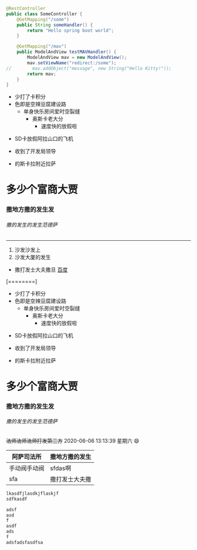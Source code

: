 ```java
@RestController
public class SomeController {
    @GetMapping("/some")
    public String someHandler() {
        return "Hello spring boot world";
    }

    @GetMapping("/mav")
    public ModelAndView testMAVHandler() {
        ModelAndView mav = new ModelAndView();
        mav.setViewName("redirect:/some");
//        mav.addObject("message", new String("Hello Kitty!"));
        return mav;
    }
}
```

- 少打了卡积分
 - 色即是空辣豆腐建设路
   + 单身快乐房间爱时空裂缝
     * 奥斯卡老大分
       - 速度快的放假啦
 * SD卡放假阿拉山口的飞机
+ 收到了开发局领导
 * 的斯卡拉附近拉萨

# 多少个富商大贾
### 撒地方撒的发生发
###### 撒的发生的发生范德萨

------------

1. 沙发沙发上
1. 沙发大厦的发生
- 撒打发士大夫撒旦
[百度](http://www.baidu.com)

[========]
- 少打了卡积分
 - 色即是空辣豆腐建设路
   + 单身快乐房间爱时空裂缝
     * 奥斯卡老大分
       - 速度快的放假啦
 * SD卡放假阿拉山口的飞机
+ 收到了开发局领导
 * 的斯卡拉附近拉萨

# 多少个富商大贾
### 撒地方撒的发生发
###### 撒的发生的发生范德萨
~~法师法师法师打发第三方~~
2020-06-06 13:13:39 星期六
:smile:

|  阿萨司法所 | 撒地方撒的发生  |
| ------------ | ------------ |
| 手动阀手动阀  |sfdas啊   |
|  sfa |  撒打发士大夫撒 |
```java
lkasdfjlasdkjflaskjf
sdfkasdf

adsf
asd
f
asdf
ads
f
adsfadsfasdfsa
```
